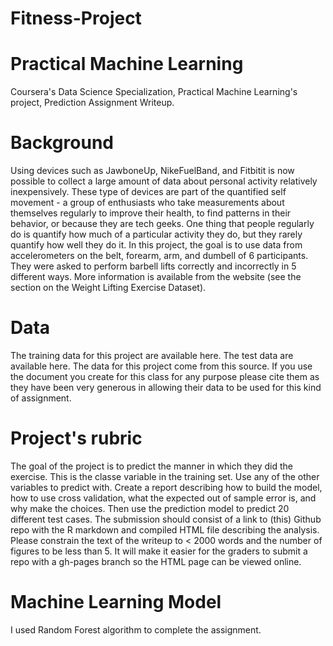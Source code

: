 # Fitness-Project

# Practical Machine Learning
Coursera's Data Science Specialization, Practical Machine Learning's project, Prediction Assignment Writeup.

# Background
Using devices such as JawboneUp, NikeFuelBand, and Fitbitit is now possible to collect a large amount of data about personal activity relatively inexpensively. These type of devices are part of the quantified self movement - a group of enthusiasts who take measurements about themselves regularly to improve their health, to find patterns in their behavior, or because they are tech geeks. One thing that people regularly do is quantify how much of a particular activity they do, but they rarely quantify how well they do it.
In this project, the goal is to use data from accelerometers on the belt, forearm, arm, and dumbell of 6 participants. They were asked to perform barbell lifts correctly and incorrectly in 5 different ways. More information is available from the website (see the section on the Weight Lifting Exercise Dataset).

# Data
The training data for this project are available here. The test data are available here.
The data for this project come from this source. If you use the document you create for this class for any purpose please cite them as they have been very generous in allowing their data to be used for this kind of assignment.

# Project's rubric
The goal of the project is to predict the manner in which they did the exercise. This is the classe variable in the training set. Use any of the other variables to predict with.
Create a report describing how to build the model, how to use cross validation, what the expected out of sample error is, and why make the choices. Then use the prediction model to predict 20 different test cases.
The submission should consist of a link to (this) Github repo with the R markdown and compiled HTML file describing the analysis. Please constrain the text of the writeup to < 2000 words and the number of figures to be less than 5. It will make it easier for the graders to submit a repo with a gh-pages branch so the HTML page can be viewed online.

# Machine Learning Model
I used Random Forest algorithm to complete the assignment.

